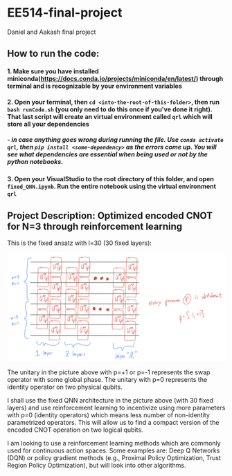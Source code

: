 # EE514-final-project
Daniel and Aakash final project


## **How to run the code:**
#### 1. Make sure you have installed miniconda(https://docs.conda.io/projects/miniconda/en/latest/) through terminal and is recognizable by your environment variables
#### 2. Open your terminal, then `cd <into-the-root-of-this-folder>`, then run `bash runCode.sh` (you only need to do this once if you've done it right). That last script will create an virtual environment called `qrl` which will store all your dependencies
#####    - in case anything goes wrong during running the file. Use `conda activate qrl`, then `pip install <some-dependency>` as the errors come up. You will see what dependencies are essential when being used or not by the python notebooks.
#### 3. Open your VisualStudio to the root directory of this folder, and open `fixed_QNN.ipynb`. Run the entire notebook using the virtual environment `qrl`




## **Project Description: Optimized encoded CNOT for N=3 through reinforcement learning**

This is the fixed ansatz with l=30 (30 fixed layers):

![Fixed QNN Architecture](./pics/fixed_QNN_architecture.png)


The unitary in the picture above with p=+1 or p=-1 represents the swap operator with some global phase. The unitary with p=0 represents the identity operator on two physical qubits.

I shall use the fixed QNN architecture in the picture above (with 30 fixed layers) and use reinforcement learning to incentivize using more parameters with p=0 (identity operators) which means less number of non-identity parametrized  operators. This will allow us to find a compact version of the encoded CNOT operation on two logical qubits.

I am looking to use a reinforcement learning methods which are commonly used for continuous action spaces. Some examples are: Deep Q Networks (DQN) or policy gradient methods (e.g., Proximal Policy Optimization, Trust Region Policy Optimization), but will look into other algorithms.


